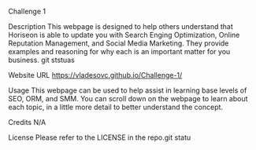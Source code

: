 Challenge 1

Description
This webpage is designed to help others understand that Horiseon is able to update you with Search Enging Optimization, Online Reputation Management, and Social Media Marketing. They provide examples and reasoning for why each is an important matter for you business. git ststuas

Website URL
https://vladesovc.github.io/Challenge-1/

Usage
This webpage can be used to help assist in learning base levels of SEO, ORM, and SMM. You can scroll down on the webpage to learn about each topic, in a little more detail to better understand the concept.

Credits
N/A

License
Please refer to the LICENSE in the repo.git statu